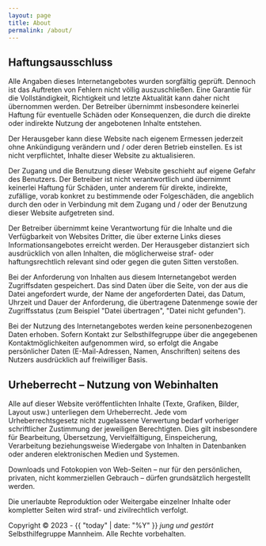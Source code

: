 ```yaml
---
layout: page
title: About
permalink: /about/
---
```


## Haftungsausschluss

Alle Angaben dieses Internetangebotes wurden sorgfältig geprüft. Dennoch ist das Auftreten von Fehlern nicht völlig auszuschließen. Eine Garantie für die Vollständigkeit, Richtigkeit und letzte Aktualität kann daher nicht übernommen werden. Der Betreiber übernimmt insbesondere keinerlei Haftung für eventuelle Schäden oder Konsequenzen, die durch die direkte oder indirekte Nutzung der angebotenen Inhalte entstehen.

Der Herausgeber kann diese Website nach eigenem Ermessen jederzeit ohne Ankündigung verändern und / oder deren Betrieb einstellen. Es ist nicht verpflichtet, Inhalte dieser Website zu aktualisieren.

Der Zugang und die Benutzung dieser Website geschieht auf eigene Gefahr des Benutzers. Der Betreiber ist nicht verantwortlich und übernimmt keinerlei Haftung für Schäden, unter anderem für direkte, indirekte, zufällige, vorab konkret zu bestimmende oder Folgeschäden, die angeblich durch den oder in Verbindung mit dem Zugang und / oder der Benutzung dieser Website aufgetreten sind.

Der Betreiber übernimmt keine Verantwortung für die Inhalte und die Verfügbarkeit von Websites Dritter, die über externe Links dieses Informationsangebotes erreicht werden. Der Herausgeber distanziert sich ausdrücklich von allen Inhalten, die möglicherweise straf- oder haftungsrechtlich relevant sind oder gegen die guten Sitten verstoßen.

Bei der Anforderung von Inhalten aus diesem Internetangebot werden Zugriffsdaten gespeichert. Das sind Daten über die Seite, von der aus die Datei angefordert wurde, der Name der angeforderten Datei, das Datum, Uhrzeit und Dauer der Anforderung, die übertragene Datenmenge sowie der Zugriffsstatus (zum Beispiel "Datei übertragen", "Datei nicht gefunden").

Bei der Nutzung des Internetangebotes werden keine personenbezogenen Daten erhoben. Sofern Kontakt zur Selbsthilfegruppe über die angegebenen Kontaktmöglichkeiten aufgenommen wird, so erfolgt die Angabe persönlicher Daten (E-Mail-Adressen, Namen, Anschriften) seitens des Nutzers ausdrücklich auf freiwilliger Basis.

## Urheberrecht – Nutzung von Webinhalten
Alle auf dieser Website veröffentlichten Inhalte (Texte, Grafiken, Bilder, Layout usw.) unterliegen dem Urheberrecht. Jede vom Urheberrechtsgesetz nicht zugelassene Verwertung bedarf vorheriger schriftlicher Zustimmung der jeweiligen Berechtigten. Dies gilt insbesondere für Bearbeitung, Übersetzung, Vervielfältigung, Einspeicherung, Verarbeitung beziehungsweise Wiedergabe von Inhalten in Datenbanken oder anderen elektronischen Medien und Systemen.

Downloads und Fotokopien von Web-Seiten – nur für den persönlichen, privaten, nicht kommerziellen Gebrauch – dürfen grundsätzlich hergestellt werden.

Die unerlaubte Reproduktion oder Weitergabe einzelner Inhalte oder kompletter Seiten wird straf- und zivilrechtlich verfolgt.

Copyright © 2023 - {{ "today" | date: "%Y" }} *jung und gestört* Selbsthilfegruppe Mannheim. Alle Rechte vorbehalten.

